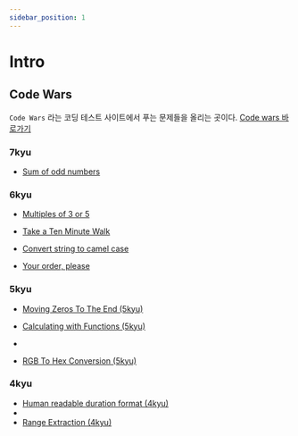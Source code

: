 ```yaml
---
sidebar_position: 1
---
```


# Intro

## Code Wars

`Code Wars` 라는 코딩 테스트 사이트에서 푸는 문제들을 올리는 곳이다. [Code wars 바로가기](https://www.codewars.com/)

### 7kyu

- [Sum of odd numbers](/docs/code-wars/sum-of-odd-numbers)

### 6kyu

- [Multiples of 3 or 5](/docs/code-wars/multiples-of-3-5)

- [Take a Ten Minute Walk](/docs/code-wars/take-a-ten-minute-walk)

- [Convert string to camel case](/docs/code-wars/convert-string-to-camel-case)

- [Your order, please](/docs/code-wars/your-order-please)

### 5kyu

- [Moving Zeros To The End (5kyu)](/docs/code-wars/moving-zeros-to-the-end)

- [Calculating with Functions (5kyu)](/docs/code-wars/calculating-with-functions)
-
- [RGB To Hex Conversion (5kyu)](/docs/code-wars/rgb-to-hex-conversion)

### 4kyu

- [Human readable duration format (4kyu)](/docs/code-wars/human-readable-duration-format)
-
- [Range Extraction (4kyu)](/docs/code-wars/range-extraction)
